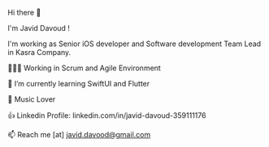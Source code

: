 Hi there 👋

I'm Javid Davoud !

I'm working as Senior iOS developer and Software development Team Lead in Kasra Company.

👨🏻‍💻  Working in Scrum and Agile Environment

🌱 I’m currently learning SwiftUI and Flutter

🎵  Music Lover

👍  Linkedin Profile: linkedin.com/in/javid-davoud-359111176

📫  Reach me [at] javid.davood@gmail.com
